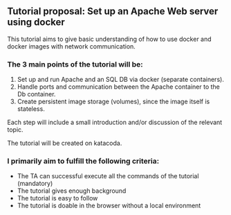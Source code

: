 ## Tutorial proposal: Set up an Apache Web server using docker

This tutorial aims to give basic understanding of how to use docker and docker images with network communication.

### The 3 main points of the tutorial will be:
1. Set up and run Apache and an SQL DB via docker (separate containers).
2. Handle ports and communication between the Apache container to the Db container.
3. Create persistent image storage (volumes), since the image itself is stateless.

Each step will include a small introduction and/or discussion of the relevant topic. 

The tutorial will be created on katacoda.

### I primarily aim to fulfill the following criteria:
* The TA can successful execute all the commands of the tutorial (mandatory)
* The tutorial gives enough background
* The tutorial is easy to follow
* The tutorial is doable in the browser without a local environment
